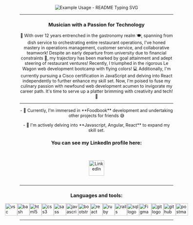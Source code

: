 <p align="center">
  <img src="https://readme-typing-svg.demolab.com/?lines=Hi+There+👋;++I'm+Damian+Avila;+Aspiring+Full+Stack+Developer..+👨‍💻+💻+⚡️;+&font=Fira%20Code&center=true&width=500&height=50&duration=3000&pause=1000" alt="Example Usage - README Typing SVG">
</p>

<hr>

<h3 align="center">Musician with a Passion for Technology</h3>

<p align="center">
    🚀 With over 12 years entrenched in the gastronomy realm 🍽️, spanning from dish service to orchestrating entire restaurant operations, I've honed mastery in operations management, customer service, and collaborative teamwork! Despite an early departure from university due to financial constraints 💸, my trajectory has been marked by goal attainment and adept steering of restaurant ventures! Recently, I triumphed in the rigorous Le Wagon web development bootcamp with flying colors! 💻 Additionally, I'm currently pursuing a Cisco certification in JavaScript and delving into React independently to further enhance my skill set. Now, I'm poised to fuse my culinary passion with newfound web development acumen to invigorate my career path. It's time to serve up a platter brimming with creativity and tech! 🌟
</p>

<hr>


<p align="center">
    - 🔭 Currently, I'm immersed in **Foodbook** development and undertaking other projects for friends 😅
</p>

<p align="center">
    - 🌱 I'm actively delving into **Javascript, Angular, React** to expand my skill set.
</p>

<h3 align="center">You can see my LinkedIn profile here:</h3>
<br>
<p align="center">
    <a href="https://www.linkedin.com/in/damianantonioavila/" target="_blank" rel="noreferrer">
        <img height="50" src="https://www.vectorlogo.zone/logos/linkedin/linkedin-icon.svg" alt="LinkedIn">
    </a>
    <br>
    <br>
<hr>

<h3 align="center">Languages and tools:</h3>
<div style="display: flex; align-items: center; justify-content: center;">
    <img src="https://skillicons.dev/icons?i=vscode" height="40" alt="vsc logo" />
    <img width="18">
    <img src="https://skillicons.dev/icons?i=bash" height="40" alt="bash logo" />
    <img width="18">
    <img src="https://skillicons.dev/icons?i=html" height="40" alt="html5 logo" />
    <img width="18">
    <img src="https://skillicons.dev/icons?i=css" height="40" alt="css3 logo" />
    <img width="18">
    <img src="https://skillicons.dev/icons?i=sass" height="40" alt="sass logo" />
    <img width="18">
    <img src="https://skillicons.dev/icons?i=js" height="40" alt="javascript logo" />
    <img width="18">
    <img src="https://skillicons.dev/icons?i=bootstrap" height="40" alt="bootstrap logo" />
    <img width="18">
    <img src="https://cdn.jsdelivr.net/gh/devicons/devicon/icons/react/react-original.svg" height="40" alt="react logo" />
    <img width="18">
    <img src="https://skillicons.dev/icons?i=ruby" height="40" alt="ruby logo" />
    <img width="18">
    <img src="https://skillicons.dev/icons?i=rails" height="40" alt="rails logo" />
    <img width="18">
    <img src="https://skillicons.dev/icons?i=sqlite" height="40" alt="sql logo" />
    <img width="18">
    <img src="https://skillicons.dev/icons?i=figma" height="40" alt="Figma logo" />
    <img width="18">
    <img src="https://skillicons.dev/icons?i=git" height="40" alt="git logo" />
    <img width="18">
    <img src="https://skillicons.dev/icons?i=github" height="40" alt="github logo" />
    <img width="18">
    <img src="https://skillicons.dev/icons?i=postman" height="40" alt="postman logo" />
    <img width="18">
    

</div>
<hr>
